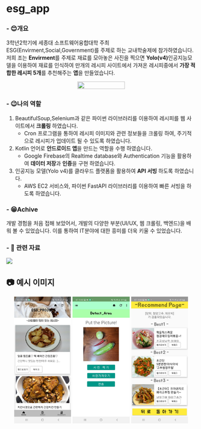 # esg_app
### - 😊개요
 3학년2학기에 세종대 소프트웨어융합대학 주최 ESG(Envirment,Social,Government)를 주제로 하는 교내학술제에 참가하였습니다.<br>
 저희 조는 <b>Envirment</b>를 주제로 재료를 모아놓은 사진을 찍으면 <b>Yolo(v4)</b>인공지능모델을 이용하여 재료를
인식하여 만개의 레시피 사이트에서 가져온 레시피중에서 <b>가장 적합한 레시피 5개</b>를 추천해주는 <b>앱</b>을 만들었습니다.

<div align="center">
 <img src="https://github.com/user-attachments/assets/184da02f-d111-4adb-9882-0940cd369bea" width="50%" height="50%" />
</div>

### - 😉나의 역할
1. BeautifulSoup,Selenium과 같은 파이썬 라이브러리를 이용하여 레시피를 웹 사이트에서 <b>크롤링</b> 하였습니다.
   - Cron 프로그램을 통하여 레시피 이미지와 관련 정보들을 크롤링 하여, 주기적으로 레시피가 업데이트 될 수 있도록 하였습니다.
3. Kotlin 언어로 <b>안드로이드 앱</b>을 만드는 역할을 수행 하였습니다.
   - Google Firebase의 Realtime database와 Authentication 기능을 활용하여 <b>데이터 저장</b>과 <b>인증</b>을 구현 하였습니다.
4. 인공지능 모델(Yolo v4)를 클라우드 플랫폼을 활용하여 <b>API 서빙</b> 하도록 하였습니다.
   - AWS EC2 서비스와, 파이썬 FastAPI 라이브러리를 이용하여 빠른 서빙을 하도록 하였습니다.
  
### - 😁Achive
개발 경험을 처음 접해 보았어서, 개발의 다양한 부분(UI/UX, 웹 크롤링, 백엔드)을 배워 볼 수 있었습니다. 이를 통하여 IT분야에 대한 흥미를 더욱 키울 수 있었습니다.


### - 📘 관련 자료
<img src="https://github.com/user-attachments/assets/b31892bb-2b26-455c-9c2f-d32b6cad6fcb">

## 📷 예시 이미지
<p align="center">
  <img src="image/thumb1.jpg" width="30%" height="30%"/>
  <img src="image/thumb2.jpg" width="30%" height="30%"/>
  <img src="image/thumb3.jpg" width="30%" height="30%"/>
</p>
